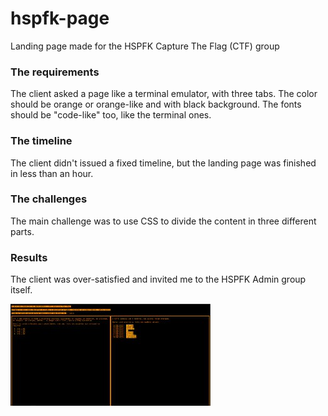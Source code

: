 # hspfk-page
Landing page made for the HSPFK Capture The Flag (CTF) group

### The requirements
The client asked a page like a terminal emulator, with three tabs. The color should be orange or orange-like and with black background. The fonts should be "code-like" too, like the terminal ones. 

### The timeline
The client didn't issued a fixed timeline, but the landing page was finished in less than an hour.

### The challenges
The main challenge was to use CSS to divide the content in three different parts.

### Results
The client was over-satisfied and invited me to the HSPFK Admin group itself.

![Image of the finished landing page](image.jpeg)
